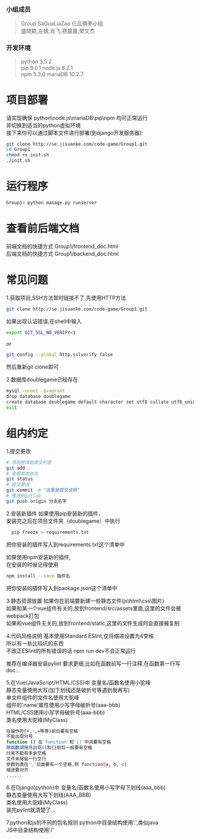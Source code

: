 ### 小组成员

> Group SaGuaLiaZao 仨瓜俩枣小组  
> 盛晓颖,左婧,肖飞,禚晨晨,樊文杰

### 开发环境
> python 3.5.2  
> pip 9.0.1
> node.js 8.2.1  
> npm 5.3.0
> mariaDB 10.2.7

# 项目部署
请实现确保 python\node.js\mariaDB\pip\npm 均可正常运行  
并切换到适当的python虚拟环境  
接下来你可以通过脚本文件进行部署(到django开发服务器):
``` bash
git clone http://se.jisuanke.com/code-game/Group1.git
cd Group1
chmod +x init.sh
./init.sh
```

# 运行程序
``` bash
Group1> python manage.py runserver
```

# 查看前后端文档
前端文档的快捷方式  Group1/frontend_doc.html  
后端文档的快捷方式  Group1/backend_doc.html

# 常见问题
1.获取项目,SSH方法暂时链接不了,先使用HTTP方法
``` bash
git clone http://se.jisuanke.com/code-game/Group1.git
```
如果出现认证错误,在shell中输入
``` bash
export GIT_SSL_NO_VERIFY=1
```
or
``` bash
git config --global http.sslverify false
```
然后重新git clone即可

2.数据库doublegame已经存在
``` bash
mysql -uroot -pvagrant
drop database doublegame
create database doublegame default character set utf8 collate utf8_unicode_ci;
exit
```

# 组内约定
1.提交更改
``` bash
# 添加修改到提交列表
git add .
# 查看修改状态
git status
# 提交更改
git commit -m "这里是提交说明"
# 推送到gitlab
git push origin 分支名字
```

2.安装新插件
如果使用pip安装新的插件，  
安装完之后在项目文件夹（doublegame）中执行  
``` bash
  pip freeze > requirements.txt  
```
把你安装的插件写入到requirements.txt这个清单中  

如果使用npm安装新的插件,  
在安装的时候记得使用  
``` bash
npm install --save 插件名  
```
把你安装的插件写入到package.json这个清单中


3.静态资源放置
如果你在前端要新建一些静态文件(js\html\css\图片)  
如果和某一个vue组件有关的,放到frontend/src/assets里面,这里的文件会被webpack打包  
如果和vue组件无关的,放到frontend/static,这里的文件生成时会直接被复制


4.代码风格说明
基本使用Standard ESlint,仅将缩进设置为4空格  
所以有一些比较坑的东西  
不改正ESlint的所有错误的话 npm run dev不会正常运行

推荐在编译器安装pylint
要求更细,比如在函数前写一行注释,在函数第一行写doc...

5.在Vue(JavaScript/HTML/CSS)中
变量名/函数名使用小驼峰  
静态变量使用大写(加下划线还是破折号等遇到我再写)  
单文件组件的文件名使用大驼峰  
组件的'name'属性使用小写字母破折号(aaa-bbb)  
HTML/CSS使用小写字母破折号(aaa-bbb)  
类名使用大驼峰(MyClass)

``` bash
在操作符(+,-,=等等)前后要有空格
不能出现分号
function () 在'function'和'()'中间要有空格
除函数调用外出现()和{}前后一般要有空格
行尾不能有多余空格
文件末尾留一行空行
参数列表在','后面要有一个空格,例 function(a, b, c)
缩进要对齐
......
```


6.在Django(python)中
变量名/函数名使用小写字母下划线(aaa_bbb)  
静态变量使用大写下划线(AAA_BBB)  
类名使用大驼峰(MyClass)  
装完pylint就清楚了...

7.python和js的不同的包名规则
python中目录结构使用'.',类似java  
JS中目录结构使用'/'  
